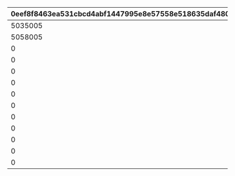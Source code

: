 |0eef8f8463ea531cbcd4abf1447995e8e57558e518635daf4804ab5d272d9a95|ac4eed5507f4d3baf6fb2f247db69ffc46f4fc73e7d6c48b89cdefcc8a665f9d|c418560deb1c7117af72c968bf91fe158b2431d4c90ad44e21aba8efadcd7a1d|e5c24fc4ca908988c924dbaeaefa267b51db48ba52c52ca837330605e3995acc|6b2fea5acae38079c3c5cbc0bc56eb66810ecd1169ea885d6b90d1ee7a7be50b|e4044ab30ebde7f84b814602ff68c1157987ab942b803c2b653150d3fc2d8922|
| --- | --- | --- | --- | --- | --- |
|5035005|10036|0|5035004|0|0|
|5058005|10059|0|5058004|0|0|
|0|10063|10062115|0|1006201|10062|
|0|10085|10084115|0|1008401|10084|
|0|10087|10086115|0|1008601|10086|
|0|10111|10110115|0|1011001|10110|
|0|10113|10112115|0|1011201|10112|
|0|10137|10136110|0|1013601|10136|
|0|10139|10138115|0|1013801|10138|
|0|10165|10164110|0|1016401|10164|
|0|20034|20033115|0|2003301|20033|
|0|20047|20046115|0|2004601|20046|
|0|20060|20059115|0|2005901|20059|